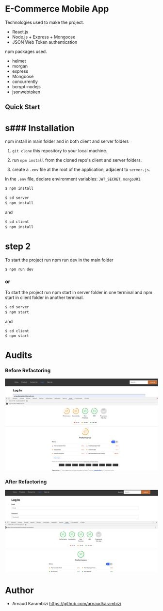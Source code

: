 # E-Commerce Mobile App

Technologies used to make the project.

-   React.js
-   Node.js + Express + Mongoose
-   JSON Web Token authentication

npm packages used.

-   helmet
-   morgan
-   express
-   Mongoose
-   concurrently
-   bcrypt-nodejs
-   jsonwebtoken

## Quick Start

# s###   Installation 

npm install in main folder and in both client and server folders

1. `git clone` this repository to your local machine.



2. run `npm install` from the cloned repo's client and server folders.

3. create a `.env` file at the root of the application, adjacent to `server.js`.

  In the `.env` file,  declare  environment variables: `JWT_SECRET`, `mongoURI`. 

 
```sh
$ npm install
```

```sh
$ cd server
$ npm install
```

and

```sh
$ cd client
$ npm install
```

# step 2

To start the project run npm run dev in the main folder

```sh
$ npm run dev
```

### or

To start the project run npm start in server folder in one terminal and npm start in client folder in another terminal.

```sh
$ cd server
$ npm start
```

and

```sh
$ cd client
$ npm start
```
# Audits

### Before Refactoring

![Before Refactoring](audits/before-refactoring.png)

### After Refactoring

![After Refactoring](audits/after-refactoring.png)

# Author

-   Arnaud Karambizi https://github.com/arnaudkarambizi
